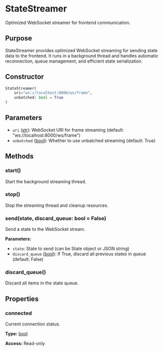 # StateStreamer

Optimized WebSocket streamer for frontend communication.

## Purpose

StateStreamer provides optimized WebSocket streaming for sending state data to the frontend. It runs in a background thread and handles automatic reconnection, queue management, and efficient state serialization.

## Constructor

```python
StateStreamer(
    uri="ws://localhost:8000/ws/frame",
    unbatched: bool = True
)
```

## Parameters

- `uri` ([str](https://docs.python.org/3/library/stdtypes.html#text-sequence-type-str)): WebSocket URI for frame streaming (default: "ws://localhost:8000/ws/frame")
- `unbatched` ([bool](https://docs.python.org/3/c-api/bool.html)): Whether to use unbatched streaming (default: True)

## Methods

### start()

Start the background streaming thread.

### stop()

Stop the streaming thread and cleanup resources.

### send(state, discard_queue: bool = False)

Send a state to the WebSocket stream.

**Parameters:**
- `state`: State to send (can be State object or JSON string)
- `discard_queue` ([bool](https://docs.python.org/3/c-api/bool.html)): If True, discard all previous states in queue (default: False)

### discard_queue()

Discard all items in the state queue.

## Properties

### connected

Current connection status.

**Type:** [bool](https://docs.python.org/3/c-api/bool.html)

**Access:** Read-only 